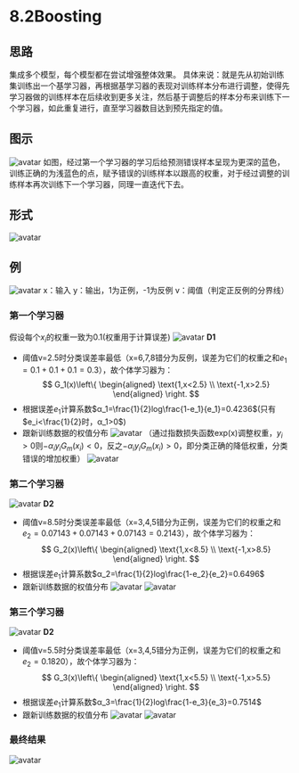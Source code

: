 # 8.2Boosting
## 思路
集成多个模型，每个模型都在尝试增强整体效果。
具体来说：就是先从初始训练集训练出一个基学习器，再根据基学习器的表现对训练样本分布进行调整，使得先学习器做的训练样本在后续收到更多关注，然后基于调整后的样本分布来训练下一个学习器，如此重复进行，直至学习器数目达到预先指定的值。

## 图示
![avatar](\Boosting.png)
如图，经过第一个学习器的学习后给预测错误样本呈现为更深的蓝色，训练正确的为浅蓝色的点，赋予错误的训练样本以跟高的权重，对于经过调整的训练样本再次训练下一个学习器，同理一直迭代下去。

## 形式
![avatar](\集成学习器的形式.png)

## 例
![avatar](\例子.png)
x：输入
y：输出，1为正例，-1为反例
v：阈值（判定正反例的分界线）

### 第一个学习器
假设每个$x_i$的权重一致为0.1(权重用于计算误差)
![avatar](\D1.png)
**D1**

* 阈值v=2.5时分类误差率最低（x=6,7,8错分为反例，误差为它们的权重之和$e_1=0.1+0.1+0.1=0.3$），故个体学习器为：
$$ G_1(x)\left\{
\begin{aligned}
\text{1,x<2.5} \\
\text{-1,x>2.5}
\end{aligned}
\right.
$$
* 根据误差$e_1$计算系数$α_1=\frac{1}{2}log\frac{1-e_1}{e_1}=0.4236$(只有$e_i<\frac{1}{2}时，α_1>0$)
* 跟新训练数据的权值分布
  ![avatar](\更新训练数据的权值分布.png)
  （通过指数损失函数exp(x)调整权重，$y_i>0$则$-α_iy_iG_m(x_i)<0$，反之$-α_iy_iG_m(x_i)>0$，即分类正确的降低权重，分类错误的增加权重）
![avatar](\signf1(x).png)

### 第二个学习器
![avatar](\D2.png)
**D2**

* 阈值v=8.5时分类误差率最低（x=3,4,5错分为正例，误差为它们的权重之和$e_2=0.07143+0.07143+0.07143=0.2143$），故个体学习器为：
$$ G_2(x)\left\{
\begin{aligned}
\text{1,x<8.5} \\
\text{-1,x>8.5}
\end{aligned}
\right.
$$
* 根据误差$e_1$计算系数$α_2=\frac{1}{2}log\frac{1-e_2}{e_2}=0.6496$
* 跟新训练数据的权值分布
  ![avatar](\更新训练数据的权值分布2.png)
  ![avatar](\signf2(x).png)


### 第三个学习器
![avatar](\D3.png)
**D2**

* 阈值v=5.5时分类误差率最低（x=3,4,5错分为正例，误差为它们的权重之和$e_2=0.1820$），故个体学习器为：
$$ G_3(x)\left\{
\begin{aligned}
\text{1,x<5.5} \\
\text{-1,x>5.5}
\end{aligned}
\right.
$$
* 根据误差$e_1$计算系数$α_3=\frac{1}{2}log\frac{1-e_3}{e_3}=0.7514$
* 跟新训练数据的权值分布
  ![avatar](\更新训练数据的权值分布3.png)
  ![avatar](\signf3(x).png)

### 最终结果
![avatar](\最终结果.png)